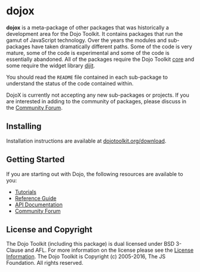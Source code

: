# dojox

**dojox** is a meta-package of other packages that was historically a development area for the Dojo Toolkit.  It
contains packages that run the gamut of JavaScript technology.  Over the years the modules and sub-packages have taken 
dramatically different paths.  Some of the code is very mature, some of the code is experimental and some of the code is
essentially abandoned.  All of the packages require the Dojo Toolkit [core][] and some require the widget library
[dijit][].

You should read the ``README`` file contained in each sub-package to understand the status of the code contained
within.

DojoX is currently not accepting any new sub-packages or projects.  If you are interested in adding
to the community of packages, please discuss in the [Community Forum][].

## Installing

Installation instructions are available at [dojotoolkit.org/download][download].

## Getting Started

If you are starting out with Dojo, the following resources are available to you:

* [Tutorials][]
* [Reference Guide][]
* [API Documentation][]
* [Community Forum][]

## License and Copyright

The Dojo Toolkit (including this package) is dual licensed under BSD 3-Clause and AFL.  For more information on the
license please see the [License Information][].  The Dojo Toolkit is Copyright (c) 2005-2016, The JS Foundation.  All
rights reserved.

[core]: https://github.com/dojo/dojo/
[dijit]: https://github.com/dojo/dijit/
[download]: http://dojotoolkit.org/download/
[Tutorials]: http://dojotoolkit.org/documentation/
[Reference Guide]: http://dojotoolkit.org/reference-guide/
[API Documentation]: http://dojotoolkit.org/api/
[Community Forum]: http://dojotoolkit.org/community/
[License Information]: http://dojotoolkit.org/license
